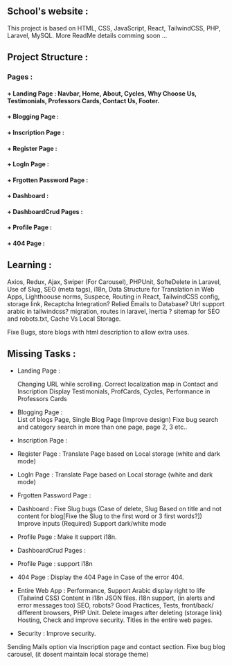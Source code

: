 ## School's website :

This project is based on HTML, CSS, JavaScript, React, TailwindCSS, PHP, Laravel, MySQL. 
More ReadMe details comming soon ...

## Project Structure : 

### Pages :   
#### + Landing Page : Navbar, Home, About, Cycles, Why Choose Us, Testimonials, Professors Cards, Contact Us, Footer. 
#### + Blogging Page :
#### + Inscription Page :
#### + Register Page :
#### + LogIn Page :
#### + Frgotten Password Page :
#### + Dashboard :
#### + DashboardCrud Pages :
#### + Profile Page :
#### + 404 Page :

## Learning :

Axios, Redux, Ajax, Swiper (For Carousel), PHPUnit, SofteDelete in Laravel, Use of Slug, SEO (meta tags), i18n, Data Structure for Translation in Web Apps, Lighthoouse norms, Suspece, Routing in React, TailwindCSS config, storage link, Recaptcha Integration? Relied Emails to Database? Utrl support arabic in tailwindcss? migration, routes in laravel, Inertia ? sitemap for SEO and robots.txt, Cache Vs Local Storage.

Fixe Bugs, store blogs with html description to allow extra uses.

## Missing Tasks : 
+ Landing Page :
	
	Changing URL while scrolling.
	Correct localization map in Contact and Inscription
	Display Testimonials, ProfCards, Cycles,
	Performance in Professors Cards
+ Blogging Page :	
	List of blogs Page,
	Single Blog Page (Improve design)
	Fixe bug search and category search in more than one page, page 2, 3 etc..
+ Inscription Page :
+ Register Page : 
	Translate Page based on Local storage (white and dark mode)
+ LogIn Page :
	Translate Page based on Local storage (white and dark mode)
+ Frgotten Password Page :
+ Dashboard :
	Fixe Slug bugs (Case of delete, Slug Based on title and not content for blog[Fixe the Slug to the first word or 3 first words?])
	Improve inputs (Required)
	Support dark/white mode
+ Profile Page :
    Make it support i18n.
+ DashboardCrud Pages :
+ Profile Page : support i18n
+ 404 Page :
	Display the 404 Page in Case of the error 404.
+ Entire Web App :
	Performance,
	Support Arabic display right to life (Tailwind CSS) 
	Content in i18n JSON files.
	i18n support, (in alerts and error messages too)
	SEO, robots? 
	Good Practices,
	Tests, front/back/ different browsers, PHP Unit.
	Delete images after deleting (storage link)
	Hosting,
	Check and improve security.
	Titles in the entire web pages.
+ Security :
      Improve security.
  

Sending Mails option via Inscription page and contact section. Fixe bug blog carousel, (it dosent maintain local storage theme) 

